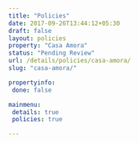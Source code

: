 ```yaml
---
title: "Policies"
date: 2017-09-26T13:44:12+05:30
draft: false
layout: policies
property: "Casa Amora"
status: "Pending Review"
url: /details/policies/casa-amora/
slug: "casa-amora/"

propertyinfo:
 done: false

mainmenu:
 details: true
 policies: true

---
```


